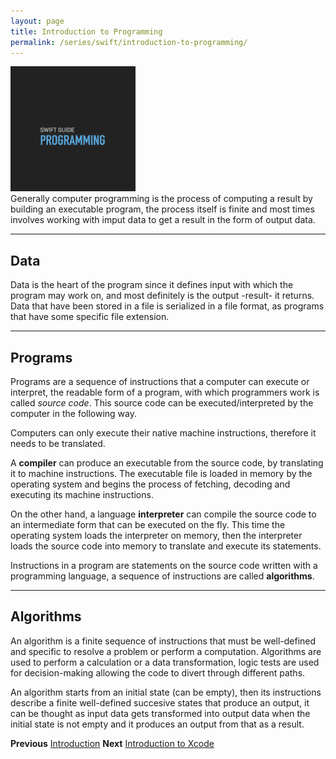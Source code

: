 ```yaml
---
layout: page
title: Introduction to Programming
permalink: /series/swift/introduction-to-programming/
---
```


<img src="./images/thumbnail.png" width="200" height="200"> <br>
Generally computer programming is the process of computing a result by building an executable program, the process itself is finite and most times involves working with imput data to get a result in the form of output data.

***
## Data
Data is the heart of the program since it defines input with which the program may work on, and most definitely is the output -result- it returns. Data that have been stored in a file is serialized in a file format, as programs that have some specific file extension.

***
## Programs
Programs are a sequence of instructions that a computer can execute or interpret, the readable form of a program, with which programmers work is called *source code*. This source code can be executed/interpreted by the computer in the following way.

Computers can only execute their native machine instructions, therefore it needs to be translated.

A **compiler** can produce an executable from the source code, by translating it to machine instructions. The executable file is loaded in memory by the operating system and begins the process of fetching, decoding and executing its machine instructions.

On the other hand, a language **interpreter** can compile the source code to an intermediate form that can be executed on the fly. This time the operating system loads the interpreter on memory, then the interpreter loads the source code into memory to translate and execute its statements.


Instructions in a program are statements on the source code written with a programming language, a sequence of instructions are called **algorithms**.   


***
## Algorithms
An algorithm is a finite sequence of instructions that must be well-defined and specific to resolve a problem or perform a computation. Algorithms are used to perform a calculation or a data transformation, logic tests are used for decision-making allowing the code to divert through different paths.

An algorithm starts from an initial state (can be empty), then its instructions describe a finite well-defined succesive states that produce an output, it can be thought as input data gets transformed into output data when the initial state is not empty and it produces an output from that as a result. 

**Previous** [Introduction](../introduction/)
**Next** [Introduction to Xcode](../introduction-to-xcode/)

